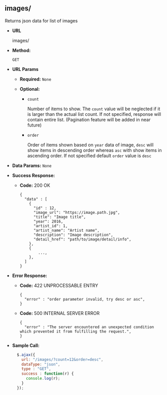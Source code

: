 **images/**
----
  Returns json data for list of images

* **URL**

  images/

* **Method:**

  `GET`

*  **URL Params**

   * **Required:**
    `None`

   * **Optional:**

      * `count`

        Number of items to show. The `count` value will be neglected if it is larger than the actual list count. If not specified, response will contain entire list. (Pagination feature will be added in near future)

      * `order`

        Order of items shown based on `year` data of image, `desc` will show items in descending order whereas `asc` with show items in ascending order. If not specified default `order` value is `desc`

* **Data Params:**
  `None`


* **Success Response:**

  * **Code:** 200 OK

    ```
    {
      "data" : [
        {
          "id" : 12,
          "image_url": "https://image.path.jpg",
          "title": "Image title",
          "year": 2016,
          "artist_id": 1,
          "artist_name": "Artist name",
          "description": "Image description",
          "detail_href": "path/to/image/detail/info",
        },
        {
            ...,
        },
      ]
    }
    ```

* **Error Response:**

  * **Code:** 422 UNPROCESSABLE ENTRY

    ```
    {
      "error" : "order parameter invalid, try desc or asc",
    }
    ```

  * **Code:** 500 INTERNAL SERVER ERROR

    ```
    {
      "error" : "The server encountered an unexpected condition which prevented it from fulfilling the request.",
    }
    ```

* **Sample Call:**

  ```javascript
    $.ajax({
      url: "/images/?count=12&order=desc",
      dataType: "json",
      type : "GET",
      success : function(r) {
        console.log(r);
      }
    });
  ```
